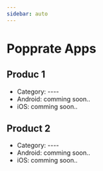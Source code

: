 ```yaml
---
sidebar: auto
---
```


# Popprate Apps

## Produc 1

- Category: ----
- Android: comming soon..
- iOS: comming soon..

## Product 2

- Category: ----
- Android: comming soon..
- iOS: comming soon..
